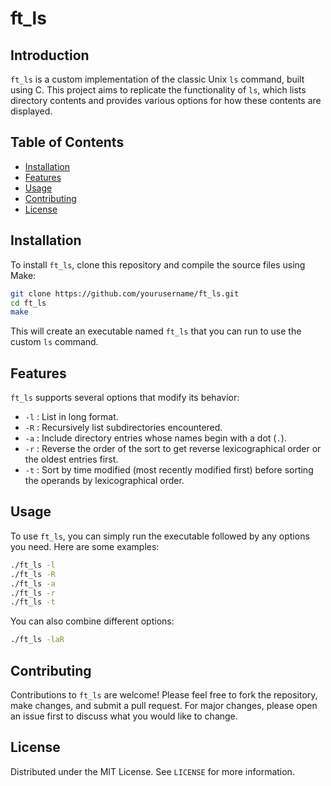 # ft_ls

## Introduction
`ft_ls` is a custom implementation of the classic Unix `ls` command, built using C. This project aims to replicate the functionality of `ls`, which lists directory contents and provides various options for how these contents are displayed.

## Table of Contents
- [Installation](#installation)
- [Features](#features)
- [Usage](#usage)
- [Contributing](#contributing)
- [License](#license)

## Installation

To install `ft_ls`, clone this repository and compile the source files using Make:

```bash
git clone https://github.com/yourusername/ft_ls.git
cd ft_ls
make
```

This will create an executable named `ft_ls` that you can run to use the custom `ls` command.

## Features

`ft_ls` supports several options that modify its behavior:

- `-l` : List in long format.
- `-R` : Recursively list subdirectories encountered.
- `-a` : Include directory entries whose names begin with a dot (`.`).
- `-r` : Reverse the order of the sort to get reverse lexicographical order or the oldest entries first.
- `-t` : Sort by time modified (most recently modified first) before sorting the operands by lexicographical order.

## Usage

To use `ft_ls`, you can simply run the executable followed by any options you need. Here are some examples:

```bash
./ft_ls -l
./ft_ls -R
./ft_ls -a
./ft_ls -r
./ft_ls -t
```

You can also combine different options:

```bash
./ft_ls -laR
```

## Contributing

Contributions to `ft_ls` are welcome! Please feel free to fork the repository, make changes, and submit a pull request. For major changes, please open an issue first to discuss what you would like to change.

## License

Distributed under the MIT License. See `LICENSE` for more information.